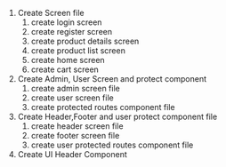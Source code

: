 1. Create Screen file
   1. create login screen
   2. create register screen
   3. create product details screen
   4. create product list screen
   5. create home screen
   6. create cart screen 
2. Create Admin, User Screen and protect component
   1. create admin screen file
   2. create user screen file
   3. create protected routes component file
3. Create Header,Footer and user protect component file
   1. create header screen file
   2. create footer screen file
   3. create user protected routes component file
4. Create UI Header Component
